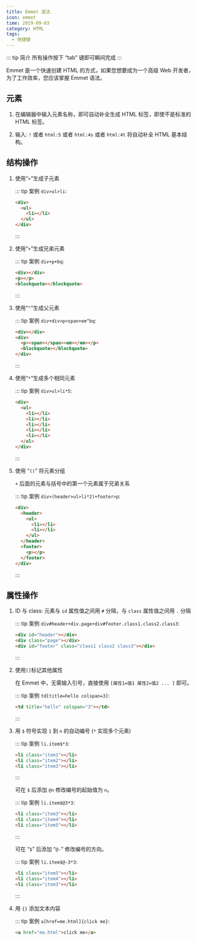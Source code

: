 ```yaml
---
title: Emmet 语法
icon: emmet
time: 2019-09-03
category: HTML
tags:
  - 快捷键
---
```


::: tip 简介
所有操作按下 “tab” 键即可瞬间完成
:::

Emmet 是一个快速创建 HTML 的方式，如果您想要成为一个高级 Web 开发者，为了工作效率，您应该掌握 Emmet 语法。

<!-- more -->

## 元素

1. 在编辑器中输入元素名称，即可自动补全生成 HTML 标签，即使不是标准的 HTML 标签。

1. 输入: `!` 或者 `html:5` 或者 `html:4s` 或者 `html:4t` 将自动补全 HTML 基本结构。

## 结构操作

1. 使用“`>`”生成子元素

   ::: tip 案例
   `div>ul>li`:

   ```html
   <div>
     <ul>
       <li></li>
     </ul>
   </div>
   ```

   :::

1. 使用“`+`”生成兄弟元素

   ::: tip 案例
   `div+p+bq`:

   ```html
   <div></div>
   <p></p>
   <blockquote></blockquote>
   ```

   :::

1. 使用“`^`”生成父元素

   ::: tip 案例
   `div+div>p>span+em^bq`:

   ```html
   <div></div>
   <div>
     <p><span></span><em></em></p>
     <blockquote></blockquote>
   </div>
   ```

   :::

1. 使用“`*`”生成多个相同元素

   ::: tip 案例
   `div>ul>li*5`:

   ```html
   <div>
     <ul>
       <li></li>
       <li></li>
       <li></li>
       <li></li>
       <li></li>
     </ul>
   </div>
   ```

   :::

1. 使用 “`()`” 将元素分组

   `+` 后面的元素与括号中的第一个元素属于兄弟关系

   ::: tip 案例
   `div>(header>ul>li*2)+footer>p`:

   ```html
   <div>
     <header>
       <ul>
         <li></li>
         <li></li>
       </ul>
     </header>
     <footer>
       <p></p>
     </footer>
   </div>
   ```

   :::

## 属性操作

1. ID 与 class: 元素与 `id` 属性值之间用 `#` 分隔，与 `class` 属性值之间用 `.` 分隔

   ::: tip 案例
   `div#header+div.page+div#footer.class1.class2.class3`:

   ```html
   <div id="header"></div>
   <div class="page"></div>
   <div id="footer" class="class1 class2 class3"></div>
   ```

   :::

1. 使用`[]`标记其他属性

   在 Emmet 中，无需输入引号，直接使用 `[属性1=值1 属性2=值2 ... ]` 即可。

   ::: tip 案例
   `td[title=hello colspan=3]`:

   ```html
   <td title="hello" colspan="3"></td>
   ```

   :::

1. 用 `$` 符号实现 `1` 到 `n` 的自动编号 (`*` 实现多个元素)

   ::: tip 案例
   `li.item$*3`:

   ```html
   <li class="item1"></li>
   <li class="item2"></li>
   <li class="item3"></li>
   ```

   :::

   可在 `$` 后添加 `@n` 修改编号的起始值为 `n`。

   ::: tip 案例
   `li.item$@3*3`:

   ```html
   <li class="item3"></li>
   <li class="item4"></li>
   <li class="item5"></li>
   ```

   :::

   可在 “`$`” 后添加 “`@-`” 修改编号的方向。

   ::: tip 案例
   `li.item$@-3*3`:

   ```html
   <li class="item5"></li>
   <li class="item4"></li>
   <li class="item3"></li>
   ```

   :::

1. 用 `{}` 添加文本内容

   ::: tip 案例
   `a[href=me.html]{click me}`:

   ```html
   <a href="me.html">click me</a>
   ```
